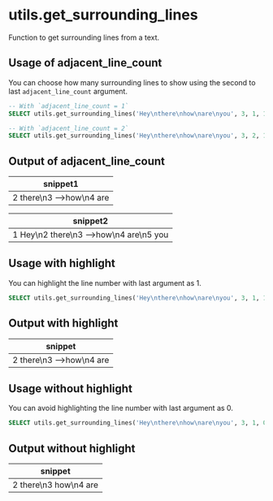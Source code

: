 # utils.get_surrounding_lines

Function to get surrounding lines from a text.

## Usage of adjacent_line_count

You can choose how many surrounding lines to show using the second to last `adjacent_line_count` argument.

```sql
-- With `adjacent_line_count = 1`
SELECT utils.get_surrounding_lines('Hey\nthere\nhow\nare\nyou', 3, 1, 1) AS snippet1;

-- With `adjacent_line_count = 2`
SELECT utils.get_surrounding_lines('Hey\nthere\nhow\nare\nyou', 3, 2, 1) AS snippet2;
```

## Output of adjacent_line_count

|                snippet1                |
| -------------------------------------- |
| 2    there\n3 -->how\n4    are |

|                              snippet2                              |
| ------------------------------------------------------------------ |
| 1    Hey\n2    there\n3 -->how\n4    are\n5    you |

## Usage with highlight

You can highlight the line number with last argument as 1.

```sql
SELECT utils.get_surrounding_lines('Hey\nthere\nhow\nare\nyou', 3, 1, 1) AS snippet;
```

## Output with highlight

|                 snippet                 |
| --------------------------------------- |
| 2     there\n3 -->how\n4    are |

## Usage without highlight

You can avoid highlighting the line number with last argument as 0.

```sql
SELECT utils.get_surrounding_lines('Hey\nthere\nhow\nare\nyou', 3, 1, 0) AS snippet;
```

## Output without highlight

|                  snippet                  |
| ----------------------------------------- |
| 2     there\n3     how\n4     are |
